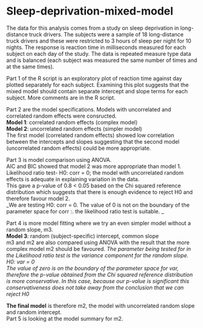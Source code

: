 # Sleep-deprivation-mixed-model

The data for this analysis comes from a study on sleep deprivation in long-distance truck drivers. The subjects were a sample of 18 long-distance truck drivers and these were restricted to 3 hours of sleep per night for 10 nights. The response is reaction time in milliseconds measured for each subject on each day of the study. The data is repeated measure type data and is balanced (each subject was measured the same number of times and at the same times).  
  
Part 1 of the R script is an exploratory plot of reaction time against day plotted separately for each subject. Examining this plot suggests that the mixed model should contain separate intercept and slope terms for each subject. More comments are in the R script.  
  
Part 2 are the model specifications. Models with uncorrelated and correlated random effects were consructed.  
**Model 1**: correlated random effects (complex model)  
**Model 2**: uncorrelated random effects (simpler model)  
The first model (correlated random effects) showed low correlation between the intercepts and slopes suggesting that the second model (uncorrelated random effects) could be more appropriate.  
  
Part 3 is model comparison using ANOVA.  
AIC and BIC showed that model 2 was more appropriate than model 1.   
Likelihood ratio test- H0: corr = 0; the model with uncorrelated random effects is adequate in explaining variation in the data.  
This gave a p-value of 0.8 < 0.05 based on the Chi squared reference distribution which suggests that there is enough evidence to reject H0 and therefore favour model 2.  
_We are testing H0: corr = 0. The value of 0 is not on the boundary of the parameter space for corr :. the likelihood ratio test is suitable. _  
  
Part 4 is more model fitting where we try an even simpler model without a random slope, m3.  
**Model 3**: random (subject-specific) intercept, common slope  
m3 and m2 are also compared using ANOVA with the result that the more complex model m2 should be favoured. 
_The parameter being tested for in the Likelihood ratio test is the variance component for the random slope.  
H0: var = 0  
The value of zero is on the boundary of the parameter space for var, therefore the p-value obtained from the Chi squared reference distribution is more conservative. In this case, because our p-value is significant this conservativeness does not take away from the conclusion that we can reject H0_   
  
**The final model** is therefore m2, the model with uncorrelated random slope and random intercept.  
Part 5 is looking at the model summary for m2.
